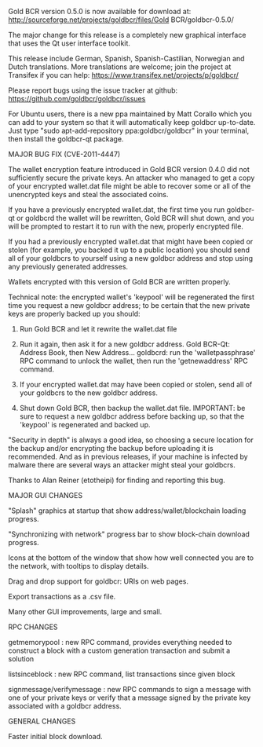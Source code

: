 Gold BCR version 0.5.0 is now available for download at:
http://sourceforge.net/projects/goldbcr/files/Gold BCR/goldbcr-0.5.0/

The major change for this release is a completely new graphical interface that uses the Qt user interface toolkit.

This release include German, Spanish, Spanish-Castilian, Norwegian and Dutch translations. More translations are welcome; join the project at Transifex if you can help:
https://www.transifex.net/projects/p/goldbcr/

Please report bugs using the issue tracker at github:
https://github.com/goldbcr/goldbcr/issues

For Ubuntu users, there is a new ppa maintained by Matt Corallo which you can add to your system so that it will automatically keep goldbcr up-to-date.  Just type "sudo apt-add-repository ppa:goldbcr/goldbcr" in your terminal, then install the goldbcr-qt package.

MAJOR BUG FIX  (CVE-2011-4447)

The wallet encryption feature introduced in Gold BCR version 0.4.0 did not sufficiently secure the private keys. An attacker who
managed to get a copy of your encrypted wallet.dat file might be able to recover some or all of the unencrypted keys and steal the
associated coins.

If you have a previously encrypted wallet.dat, the first time you run goldbcr-qt or goldbcrd the wallet will be rewritten, Gold BCR will
shut down, and you will be prompted to restart it to run with the new, properly encrypted file.

If you had a previously encrypted wallet.dat that might have been copied or stolen (for example, you backed it up to a public
location) you should send all of your goldbcrs to yourself using a new goldbcr address and stop using any previously generated addresses.

Wallets encrypted with this version of Gold BCR are written properly.

Technical note: the encrypted wallet's 'keypool' will be regenerated the first time you request a new goldbcr address; to be certain that the
new private keys are properly backed up you should:

1. Run Gold BCR and let it rewrite the wallet.dat file

2. Run it again, then ask it for a new goldbcr address.
Gold BCR-Qt: Address Book, then New Address...
goldbcrd: run the 'walletpassphrase' RPC command to unlock the wallet,  then run the 'getnewaddress' RPC command.

3. If your encrypted wallet.dat may have been copied or stolen, send  all of your goldbcrs to the new goldbcr address.

4. Shut down Gold BCR, then backup the wallet.dat file.
IMPORTANT: be sure to request a new goldbcr address before backing up, so that the 'keypool' is regenerated and backed up.

"Security in depth" is always a good idea, so choosing a secure location for the backup and/or encrypting the backup before uploading it is recommended. And as in previous releases, if your machine is infected by malware there are several ways an attacker might steal your goldbcrs.

Thanks to Alan Reiner (etotheipi) for finding and reporting this bug.

MAJOR GUI CHANGES

"Splash" graphics at startup that show address/wallet/blockchain loading progress.

"Synchronizing with network" progress bar to show block-chain download progress.

Icons at the bottom of the window that show how well connected you are to the network, with tooltips to display details.

Drag and drop support for goldbcr: URIs on web pages.

Export transactions as a .csv file.

Many other GUI improvements, large and small.

RPC CHANGES

getmemorypool : new RPC command, provides everything needed to construct a block with a custom generation transaction and submit a solution

listsinceblock : new RPC command, list transactions since given block

signmessage/verifymessage : new RPC commands to sign a message with one of your private keys or verify that a message signed by the private key associated with a goldbcr address.

GENERAL CHANGES

Faster initial block download.
